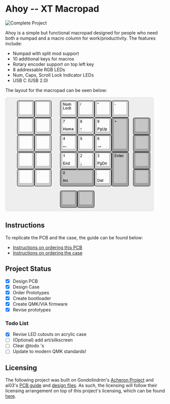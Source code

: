 # Ahoy -- XT Macropad

![Complete Project](doc/complete_model.jpg)

Ahoy is a simple but functional macropad designed for people who need both a numpad and a macro column for work/productivity. The features include:

- Numpad with split mod support
- 10 additional keys for macros
- Rotary encoder support on top left key
- 8 addressable RGB LEDs 
- Num, Caps, Scroll Lock Indicator LEDs
- USB C (USB 2.0)

The layout for the macropad can be seen below: 

![Layout example](doc/kle/keyboard_layout.png)

## Instructions
To replicate the PCB and the case, the guide can be found below: 
- [Instructions on ordering this PCB](ahoy_pcb/gerber/production/)
- [Instructions on ordering the case](acrylic_case/)

## Project Status
- [x] Design PCB
- [x] Design Case
- [x] Order Prototypes
- [x] Create bootloader
- [x] Create QMK/VIA firmware
- [x] Revise prototypes
### Todo List
- [x] Revise LED cutouts on acrylic case 
- [ ] \(Optional) add art/silkscreen
- [ ] Clear @todo 's
- [ ] Update to modern QMK standards!
## Licensing 
The following project was built on Gondolindrim's [Acheron Project](https://github.com/AcheronProject) and ai03's [PCB guide](https://wiki.ai03.com/books/pcb-design/chapter/pcb-designer-guide) and [design files](https://github.com/ai03-2725). As such, the licensing will follow their licensing arrangement on top of this project's licensing, which can be found [here](LICENSE).
